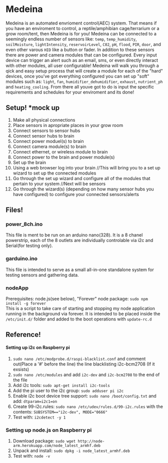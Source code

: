 # Medeina
Medeina is an automated envrioment control(AEC) system. That means if you have an enviroment to control, a reptile/amphibian cage/terrarium or a grow room/tent, then Medeina is for you! Medeina can be connected to a seemingly endless number of sensors like: `temp`, `temp_humidity`, `soilMoisture`, `lightIntensity`, `reservoirLevel`, `C02`, `pH`, `flood`, `PIR`, `door`, and even other varous `HID` like a button or fader. In addition to these sensors there are power and camera modules that can be configured. Every input device can trigger an alert such as an email, sms, or even directly interact with other modules, all user configurable! Medeina will walk you through a qick and easy setup process that will create a module for each of the "hard" devices, once you've got everything configured you can set up "soft" modules such as: `light`, `fan`, `humidifier_dehumidifier`, `exhaust`, `nutrient_ph` and `heating_cooling`. From there all youve got to do is input the specific requirements and schedules for your enviroment and its done!

## Setup! *mock up
1. Make all physical connections
  1. Place sensors in apropriate places in your grow room
  1. Connect sensors to sensor hubs
  1. Connect sensor hubs to brain
  1. Connect power moduel(s) to brain
  1. Connect camera module(s) to brain
  1. Connect ethernet, or wireless module to brain
  1. Connect power to the brain and power module(s)
1. Set up the brain
  1. Using a web browser log into your brain //This will bring you to a set up wizard to set up the connected modules
  1. Go through the set up wizard and configure all of the modules that pertain to your system //Next will be sensors
  1. Go through the wizard(s) (depending on how many sensor hubs you have configured) to configure your connected sensors/alerts
  
## Files!
### power_8ch.ino
This file is ment to be run on an arduino nano(328). It is a 8 chanel powerstrip, each of the 8 outlets are individually controlable via i2c and Serial(for testing only).

### garduino.ino
This file is intended to serve as a small all-in-one standalone system for testing sensors and gathering data.

### nodeApp
Prerequisites: node.js(see below), "Forever" node package: `sudo npm install -g forever`<br>
This is a script to take care of starting and stopping my node application running in the background via forever. It is intended to be placed inside the `/etc/init.d/` folder and added to the boot operations with `update-rc.d`

## Reference!
#### Setting up i2c on Raspberry pi
1. `sudo nano /etc/modprobe.d/raspi-blacklist.conf` and comment out(Place a '#' before the line) the line blacklisting i2c-bcm2708 (If it exsists)
1. `sudo nano /etc/modules` and add `i2c-dev` and `i2c-bcm2708` to the end of the file
1. Add i2c tools: `sudo apt-get install i2c-tools`
1. Add the pi user to the i2c group: `sudo adduser pi i2c`
1. Enable i2c boot device tree support: `sudo nano /boot/config.txt` and add: `dtparam=i2c1=on`
1. Create 99-i2c.rules: `sudo nano /etc/udev/rules.d/99-i2c.rules` with the contents: `SUBSYSTEM=="i2c-dev", MODE="0666"`
1. Test with: `i2cdetect -y 1`

### Setting up node.js on Raspberry pi
1. Download package: `sudo wget http://node-arm.herokuapp.com/node_latest_armhf.deb`
1. Unpack and install: `sudo dpkg -i node_latest_armhf.deb`
1. Test with: `node -v`
